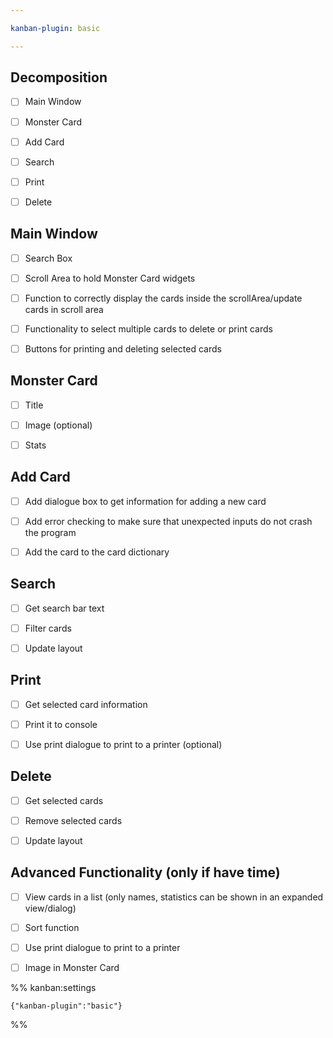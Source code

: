 ```yaml
---

kanban-plugin: basic

---
```


## Decomposition

- [ ] Main Window
- [ ] Monster Card
- [ ] Add Card
- [ ] Search
- [ ] Print
- [ ] Delete


## Main Window

- [ ] Search Box
- [ ] Scroll Area to hold Monster Card widgets
- [ ] Function to correctly display the cards inside the scrollArea/update cards in scroll area
- [ ] Functionality to select multiple cards to delete or print cards
- [ ] Buttons for printing and deleting selected cards


## Monster Card

- [ ] Title
- [ ] Image (optional)
- [ ] Stats


## Add Card

- [ ] Add dialogue box to get information for adding a new card
- [ ] Add error checking to make sure that unexpected inputs do not crash the program
- [ ] Add the card to the card dictionary


## Search

- [ ] Get search bar text
- [ ] Filter cards
- [ ] Update layout


## Print

- [ ] Get selected card information
- [ ] Print it to console
- [ ] Use print dialogue to print to a printer (optional)


## Delete

- [ ] Get selected cards
- [ ] Remove selected cards
- [ ] Update layout


## Advanced Functionality (only if have time)

- [ ] View cards in a list (only names, statistics can be shown in an expanded view/dialog)
- [ ] Sort function
- [ ] Use print dialogue to print to a printer
- [ ] Image in Monster Card




%% kanban:settings
```
{"kanban-plugin":"basic"}
```
%%